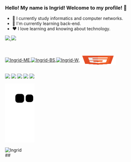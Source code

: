 ### Hello! My name is Ingrid! Welcome to my profile! 👋

- 📝 I currently study informatics and computer networks.
- 🌱 I'm currently learning back-end.
- ❤️ I love learning and knowing about technology.
<div>
  <a href="https://github.com/ingridescher">
    <img height="180em" src="https://github-readme-stats.vercel.app/api?username=ingrid&show_icons=true&theme=cobalt&include_all_commits=true&count_private=true"/>
    <img height="180em" src="https://github-readme-stats.vercel.app/api/top-langs/?username=ingrid&layout=compact&langs_count=7&theme=cobalt"/>
</div>
  
  ##
  
  <div style="display: inline_block"><br>
  <img align="center" alt="Ingrid-ME" height="30" width="120" src="https://img.shields.io/badge/Microsoft_Excel-217346?style=for-the-badge&logo=microsoft-excel&logoColor=white">
  <img align="center" alt="Ingrid-BS" height="30" width="120" src="https://img.shields.io/badge/Bootstrap-563D7C?style=for-the-badge&logo=bootstrap&logoColor=white">
  <img align="center" alt="Ingrid-W" height="30" width="120" src="https://img.shields.io/badge/Microsoft_Word-2B579A?style=for-the-badge&logo=microsoft-word&logoColor=white">
  <img align="center" alt="Ingrid-HTML" height="30" width="120" src="https://raw.githubusercontent.com/devicons/devicon/master/icons/html5/html5-original.svg">
     
</div>
  </div>
  
 
  ##
  
    
  <div float=left> 
  <a href="https://www.instagram.com/byingridescher/?utm_medium=copy_link" target="_blank"><img src="https://img.shields.io/badge/-Instagram-%23E4405F?style=for-the-badge&logo=instagram&logoColor=white" target="_blank"></a>
      <a href="https://www.facebook.com/ingrid.escher.10" target="_blank"><img src="https://img.shields.io/badge/Facebook-1877F2?style=for-the-badge&logo=facebook&logoColor=white" target="_blank"></a>
    <a href="https://www.twitch.tv/ingridescher" target="_blank"><img src="https://img.shields.io/badge/Twitch-9146FF?style=for-the-badge&logo=twitch&logoColor=white" target="_blank"></a>
<a href = "contatoingridescher@gmail.com"><img src="https://img.shields.io/badge/-Gmail-%23333?style=for-the-badge&logo=gmail&logoColor=white" target="_blank"></a>
  <a href="https://www.linkedin.com/in/ingrid-escher-correr-a546851b8/" target="_blank"><img src="https://img.shields.io/badge/-LinkedIn-%230077B5?style=for-the-badge&logo=linkedin&logoColor=white" target="_blank"></a> 
  
  
  
  ![Snake animation](https://github.com/rafaballerini/rafaballerini/blob/output/github-contribution-grid-snake.svg)

  
 
 
</div>
<div float=left>
 <img width=100px height=100px alt="Ingrid" src="https://cdn.discordapp.com/attachments/693614191663251466/878028333709942904/output_UEH5px.gif">
  </div>
  ##
